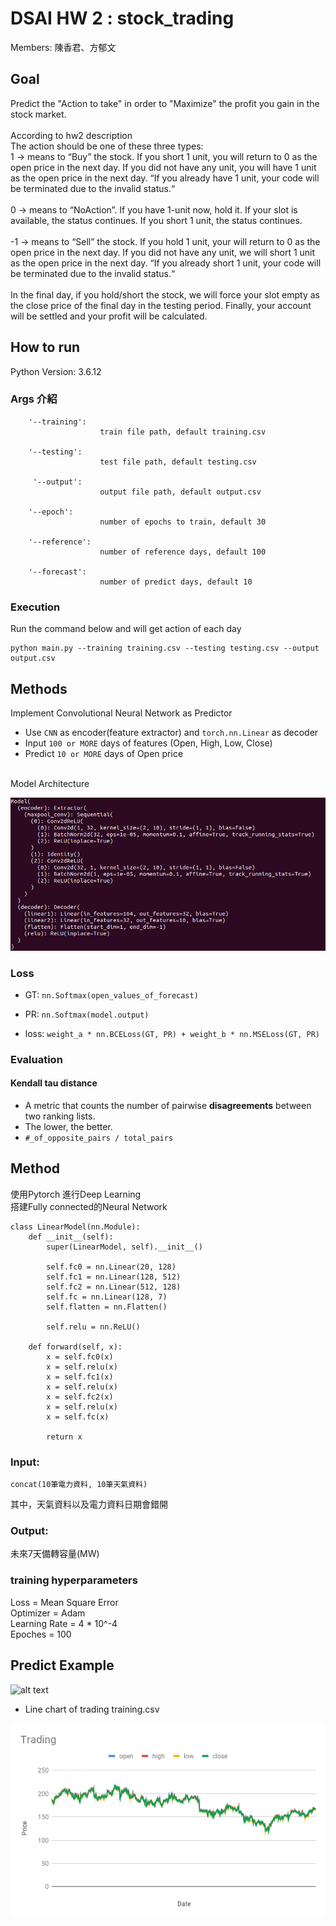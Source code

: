 # DSAI HW 2 : stock_trading
Members: 陳香君、方郁文

## Goal 
Predict the "Action to take" in order to "Maximize" the profit you gain in the stock market.<br>
<br>
According to hw2 description<br>
The action should be one of these three types:<br>
1 → means to “Buy” the stock. If you short 1 unit, you will return to 0 as the open price in the next day. If you did not have any unit, you will have 1 unit as the open price in the next day. “If you already have 1 unit, your code will be terminated due to the invalid status.“<br>
<br>
0 → means to “NoAction”. If you have 1-unit now, hold it. If your slot is available, the status continues. If you short 1 unit, the status continues.<br>
<br>
-1 → means to “Sell” the stock. If you hold 1 unit, your will return to 0 as the open price in the next day. If you did not have any unit, we will short 1 unit as the open price in the next day. “If you already short 1 unit, your code will be terminated due to the invalid status.“<br>
<br>
In the final day, if you hold/short the stock, we will force your slot empty as the close price of the final day in the testing period. Finally, your account will be settled and your profit will be calculated.


## How to run
Python Version: 3.6.12
### Args 介紹
```
    '--training':
                    train file path, default training.csv

    '--testing':
                    test file path, default testing.csv
                    
     '--output':
                    output file path, default output.csv

    '--epoch':
                    number of epochs to train, default 30
                       
    '--reference':
                    number of reference days, default 100

    '--forecast':
                    number of predict days, default 10
```
### Execution

Run the command below and will get action of each day

```
python main.py --training training.csv --testing testing.csv --output output.csv
```

## Methods

Implement Convolutional Neural Network as Predictor

- Use `CNN` as encoder(feature extractor) and `torch.nn.Linear` as decoder
- Input `100 or MORE` days of features (Open, High, Low, Close)
- Predict `10 or MORE` days of Open price
<br>
Model Architecture<br>

![alt text](model_architecture.png)

### Loss

- GT: `nn.Softmax(open_values_of_forecast)`
- PR: `nn.Softmax(model.output)`

- loss: `weight_a * nn.BCELoss(GT, PR) + weight_b * nn.MSELoss(GT, PR)`

### Evaluation

#### Kendall tau distance
-  A metric that counts the number of pairwise **disagreements** between two ranking lists.
-  The lower, the better.
-  `#_of_opposite_pairs / total_pairs`


## Method
使用Pytorch 進行Deep Learning<br>
搭建Fully connected的Neural Network<br>
```
class LinearModel(nn.Module):
    def __init__(self):
        super(LinearModel, self).__init__()

        self.fc0 = nn.Linear(20, 128)
        self.fc1 = nn.Linear(128, 512)
        self.fc2 = nn.Linear(512, 128)
        self.fc = nn.Linear(128, 7)
        self.flatten = nn.Flatten()

        self.relu = nn.ReLU()

    def forward(self, x):
        x = self.fc0(x)
        x = self.relu(x)
        x = self.fc1(x)
        x = self.relu(x)
        x = self.fc2(x)
        x = self.relu(x)
        x = self.fc(x)

        return x
```

### Input: 
```
concat(10筆電力資料, 10筆天氣資料) 
```
其中，天氣資料以及電力資料日期會錯開
### Output:
未來7天備轉容量(MW)

### training hyperparameters
Loss = Mean Square Error<br>
Optimizer = Adam<br>
Learning Rate = 4 * 10^-4<br>
Epoches = 100<br>

## Predict Example
![alt text](train_result/fit_result.png)


- Line chart of trading training.csv

![](Trading.png)
